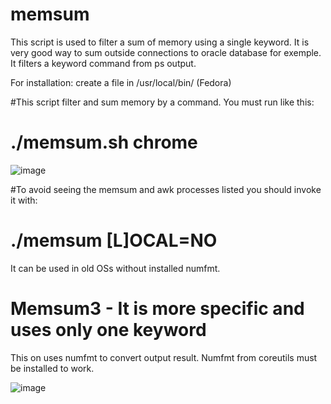 # memsum
This script is used to filter a sum of memory using a single keyword. It is very good way to sum outside connections to oracle database for exemple. It filters a keyword command  from ps output. 

For installation:  create a file in /usr/local/bin/ (Fedora)


#This script filter and sum memory by a command. You must run like this:

# ./memsum.sh chrome


![image](https://user-images.githubusercontent.com/20565821/159482468-b9f00853-223f-49f8-b0cf-e22d0719b854.png)



#To avoid seeing the memsum and awk processes listed you should invoke it with:

# ./memsum [L]OCAL=NO

It can be used in old OSs without installed numfmt. 



# Memsum3 - It is more specific and uses only one keyword

This on uses numfmt to convert output result. Numfmt from coreutils must be installed to work. 


![image](https://user-images.githubusercontent.com/20565821/159482539-7c60b325-816c-4690-b6a7-b25f6853a50a.png)

